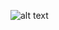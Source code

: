![alt text](https://upload.wikimedia.org/wikipedia/commons/thumb/5/5a/Composite_UML_class_diagram_%28fixed%29.svg/1200px-Composite_UML_class_diagram_%28fixed%29.svg.png)
